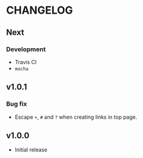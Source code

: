 # CHANGELOG

## Next

### Development

- Travis CI
- `mocha`

## v1.0.1

### Bug fix

- Escape `+`, `#` and `?` when creating links in top page.

## v1.0.0

- Initial release
